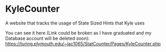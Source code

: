 # KyleCounter
A website that tracks the usage of State Sized Hints that Kyle uses

You can see it here (Link could be broken as I have graduated and my Database account will be deleted soon): 
https://turing.plymouth.edu/~jac1065/StatCounter/Pages/KyleCounter.php
